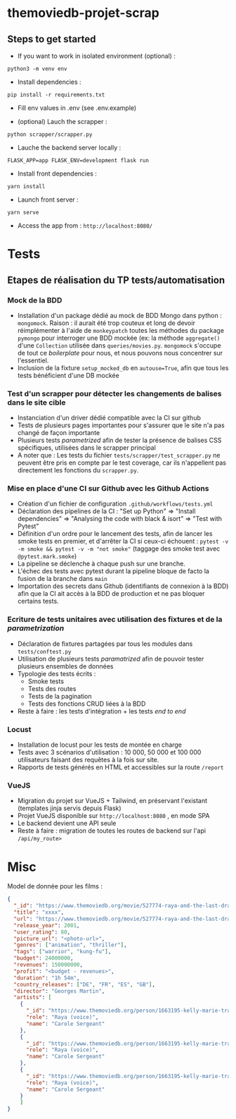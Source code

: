 # themoviedb-projet-scrap

## Steps to get started

- If you want to work in isolated environment (optional) :

`python3 -m venv env`

- Install dependencies :

`pip install -r requirements.txt`

- Fill env values in .env (see .env.example)

- (optional) Lauch the scrapper :

`python scrapper/scrapper.py`

- Lauche the backend server locally :

`FLASK_APP=app FLASK_ENV=development flask run`

- Install front dependencies : 

`yarn install`

- Launch front server : 

`yarn serve`

- Access the app from : `http://localhost:8080/`

# Tests

## Etapes de réalisation du TP tests/automatisation

### Mock de la BDD

- Installation d'un package dédié au mock de BDD Mongo dans python : `mongomock`. Raison : il aurait été trop couteux et long de devoir réimplémenter à l'aide de `monkeypatch` toutes les méthodes du package `pymongo` pour interroger une BDD mockée (ex: la méthode `aggregate()` d'une `Collection` utilisée dans `queries/movies.py`. `mongomock` s'occupe de tout ce _boilerplate_ pour nous, et nous pouvons nous concentrer sur l'essentiel.
- Inclusion de la fixture `setup_mocked_db` en `autouse=True`, afin que tous les tests bénéficient d'une DB mockée

### Test d'un scrapper pour détecter les changements de balises dans le site cible

- Instanciation d'un driver dédié compatible avec la CI sur github
- Tests de plusieurs pages importantes pour s'assurer que le site n'a pas changé de façon importante
- Plusieurs tests _parametrized_ afin de tester la présence de balises CSS spécifiques, utilisées dans le scrapper principal
- A noter que : Les tests du fichier `tests/scrapper/test_scrapper.py` ne peuvent être pris en compte par le test coverage, car ils n'appellent pas directement les fonctions du `scrapper.py`. 

### Mise en place d'une CI sur Github avec les Github Actions

- Création d'un fichier de configuration `.github/workflows/tests.yml`
- Déclaration des pipelines de la CI : "Set up Python" => "Install dependencies" => "Analysing the code with black & isort" => "Test with Pytest"
- Définition d'un ordre pour le lancement des tests, afin de lancer les smoke tests en premier, et d'arrêter la CI si ceux-ci échouent : `pytest -v -m smoke && pytest -v -m "not smoke"` (taggage des smoke test avec `@pytest.mark.smoke`)
- La pipeline se déclenche à chaque push sur une branche.
- L'échec des tests avec pytest durant la pipeline bloque de facto la fusion de la branche dans `main`
- Importation des secrets dans Github (identifiants de connexion à la BDD) afin que la CI ait accès à la BDD de production et ne pas bloquer certains tests.

### Ecriture de tests unitaires avec utilisation des fixtures et de la _parametrization_

- Déclaration de fixtures partagées par tous les modules dans `tests/conftest.py`
- Utilisation de plusieurs tests _paramatrized_ afin de pouvoir tester plusieurs ensembles de données
- Typologie des tests écrits :
  - Smoke tests
  - Tests des routes
  - Tests de la pagination 
  - Tests des fonctions CRUD liées à la BDD
- Reste à faire : les tests d'intégration + les tests _end to end_

### Locust

- Installation de locust pour les tests de montée en charge
- Tests avec 3 scénarios d'utilisation : 10 000, 50 000 et 100 000 utilisateurs faisant des requêtes à la fois sur site.
- Rapports de tests générés en HTML et accessibles sur la route `/report`

### VueJS

- Migration du projet sur VueJS + Tailwind, en préservant l'existant (templates jinja servis depuis Flask)
- Projet VueJS disponible sur `http://localhost:8080` , en mode SPA
- Le backend devient une API seule
- Reste à faire : migration de toutes les routes de backend sur l'api `/api/my_route>`


# Misc

Model de donnée pour les films : 

```json
{
  "_id": "https://www.themoviedb.org/movie/527774-raya-and-the-last-dragon",
  "title": "xxxx",
  "url": "https://www.themoviedb.org/movie/527774-raya-and-the-last-dragon",
  "release_year": 2001,
  "user_rating": 80,
  "picture_url": "<photo-url>",
  "genres": ["animation", "thriller"],
  "tags": ["warrior", "kung-fu"],
  "budget": 24000000,
  "revenues": 150000000,
  "profit": "<budget - revenues>",
  "duration": "1h 54m",
  "country_releases": ["DE", "FR", "ES", "GB"],
  "director": "Georges Martin",
  "artists": [
    {
      "_id": "https://www.themoviedb.org/person/1663195-kelly-marie-tran",
      "role": "Raya (voice)",
      "name": "Carole Sergeant"
    },
    {
      "_id": "https://www.themoviedb.org/person/1663195-kelly-marie-tran",
      "role": "Raya (voice)",
      "name": "Carole Sergeant"
    },
    {
      "_id": "https://www.themoviedb.org/person/1663195-kelly-marie-tran",
      "role": "Raya (voice)",
      "name": "Carole Sergeant"
    }
    ]
}
```
